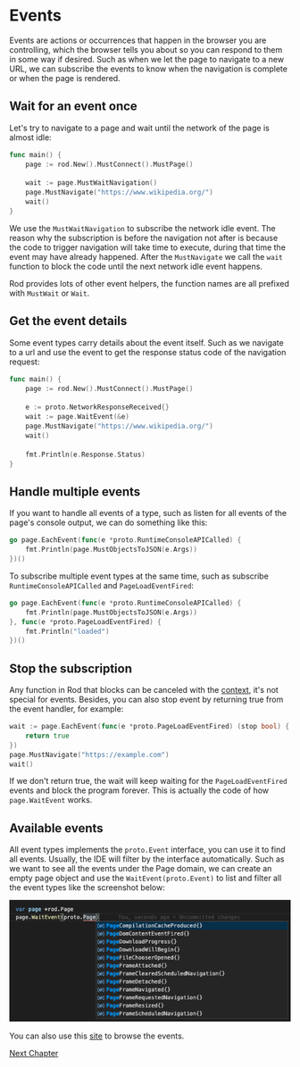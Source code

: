 # Events

Events are actions or occurrences that happen in the browser you are controlling,
which the browser tells you about so you can respond to them in some way if desired.
Such as when we let the page to navigate to a new URL, we can subscribe the events to know when
the navigation is complete or when the page is rendered.

## Wait for an event once

Let's try to navigate to a page and wait until the network of the page is almost idle:

```go
func main() {
	page := rod.New().MustConnect().MustPage()

	wait := page.MustWaitNavigation()
	page.MustNavigate("https://www.wikipedia.org/")
	wait()
}
```

We use the `MustWaitNavigation` to subscribe the network idle event.
The reason why the subscription is before the navigation not after is because the code to trigger navigation will
take time to execute, during that time the event may have already happened.
After the `MustNavigate` we call the `wait` function to block the code until the next network idle event happens.

Rod provides lots of other event helpers, the function names are all prefixed with `MustWait` or `Wait`.

## Get the event details

Some event types carry details about the event itself. Such as we navigate to a url and use the event to get
the response status code of the navigation request:

```go
func main() {
	page := rod.New().MustConnect().MustPage()

	e := proto.NetworkResponseReceived{}
	wait := page.WaitEvent(&e)
	page.MustNavigate("https://www.wikipedia.org/")
	wait()

	fmt.Println(e.Response.Status)
}
```

## Handle multiple events

If you want to handle all events of a type, such as listen for all events of the page's console output,
we can do something like this:

```go
go page.EachEvent(func(e *proto.RuntimeConsoleAPICalled) {
    fmt.Println(page.MustObjectsToJSON(e.Args))
})()
```

To subscribe multiple event types at the same time, such as subscribe `RuntimeConsoleAPICalled` and `PageLoadEventFired`:

```go
go page.EachEvent(func(e *proto.RuntimeConsoleAPICalled) {
    fmt.Println(page.MustObjectsToJSON(e.Args))
}, func(e *proto.PageLoadEventFired) {
    fmt.Println("loaded")
})()
```

## Stop the subscription

Any function in Rod that blocks can be canceled with the [context](context-and-timeout.md), it's not special for events.
Besides, you can also stop event by returning true from the event handler, for example:

```go
wait := page.EachEvent(func(e *proto.PageLoadEventFired) (stop bool) {
    return true
})
page.MustNavigate("https://example.com")
wait()
```

If we don't return true, the wait will keep waiting for the `PageLoadEventFired` events and block the program forever.
This is actually the code of how `page.WaitEvent` works.

## Available events

All event types implements the `proto.Event` interface, you can use it to find all events.
Usually, the IDE will filter by the interface automatically. Such as we want to see all the events under the Page domain,
we can create an empty page object and use the `WaitEvent(proto.Event)` to list and filter all the event types like the screenshot below:

![event-list](event-list.png)

You can also use this [site](https://chromedevtools.github.io/devtools-protocol/tot/Page) to browse the events.

[Next Chapter](/input.md)
